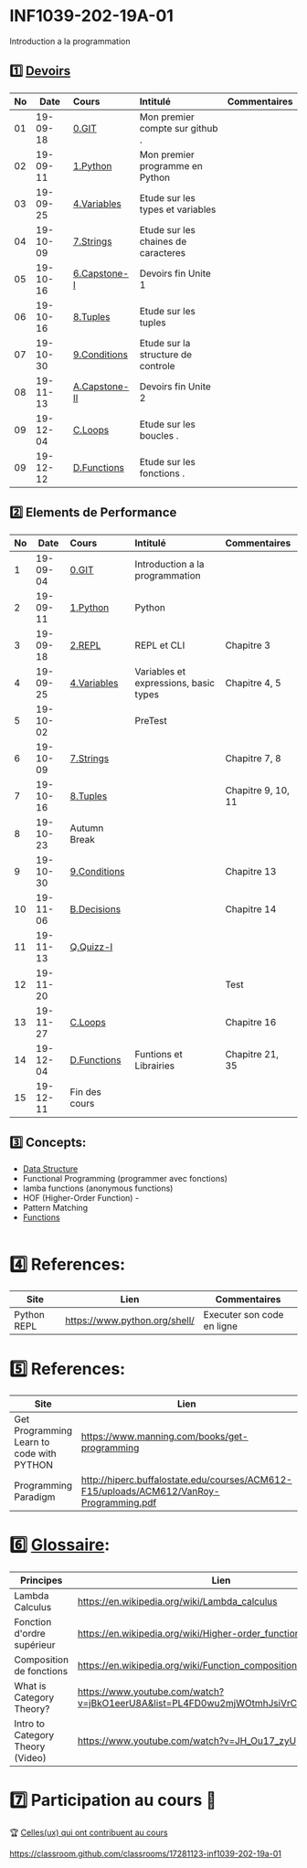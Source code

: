# INF1039-202-19A-01

Introduction a la programmation

## :one: [Devoirs](Devoirs)
|No| Date   | Cours                                          | Intitulé                                |  Commentaires    |
|--|--------|:-----------------------------------------------|:----------------------------------------|:-----------------|
|01|19-09-18|[0.GIT](0.GIT#Participation)                    | Mon premier compte sur github .         |                  |
|02|19-09-11|[1.Python](1.Python/Participation.md)           | Mon premier programme en Python         |                  |
|03|19-09-25|[4.Variables](4.Variables/Participation.md)     | Etude sur les types et variables        |                  |
|04|19-10-09|[7.Strings](7.Strings/Participation.md)         | Etude sur les chaines de caracteres     |                  |
|05|19-10-16|[6.Capstone-I](6.Capstone-I/Participation.md)   | Devoirs fin Unite 1                     |                  |
|06|19-10-16|[8.Tuples](8.Tuples/Participation.md)           | Etude sur les tuples                    |                  |
|07|19-10-30|[9.Conditions](9.Conditions/Participation.md)   | Etude sur la structure de controle      |                  |
|08|19-11-13|[A.Capstone-II](A.Capstone-II/Participation.md) | Devoirs fin Unite 2                     |                  |
|09|19-12-04|[C.Loops](C.Loops/Participation.md)             | Etude sur les boucles .                 |                  |
|09|19-12-12|[D.Functions](D.Functions/Participation.md)     | Etude sur les fonctions .               |                  |


## :two: Elements de Performance

|No| Date   | Cours                    | Intitulé                                |  Commentaires     |
|--|--------|:---------------------------|:----------------------------------------|:------------------|
| 1|19-09-04|[0.GIT](0.GIT)              | Introduction a la programmation         |                   |
| 2|19-09-11|[1.Python](1.Python)        | Python                                  |                   |
| 3|19-09-18|[2.REPL](2.REPL)            | REPL et CLI                             | Chapitre 3        |
| 4|19-09-25|[4.Variables](4.Variables)  | Variables et expressions, basic types   | Chapitre 4, 5     |
| 5|19-10-02|                            |  PreTest                                |                   |
| 6|19-10-09|[7.Strings](7.Strings)      |                                         | Chapitre 7, 8     |
| 7|19-10-16|[8.Tuples](8.Tuples)        |                                         | Chapitre 9, 10, 11|
| 8|19-10-23| Autumn Break               |                                         |                   |
| 9|19-10-30|[9.Conditions](9.Conditions)|                                         | Chapitre 13       |
|10|19-11-06|[B.Decisions](B.Decisions)  |                                         | Chapitre 14       |
|11|19-11-13|[Q.Quizz-I](Q.Quizz-I)      |                                         |                   |
|12|19-11-20|                            |                                         | Test              |
|13|19-11-27|[C.Loops](C.Loops)          |                                         | Chapitre 16       |
|14|19-12-04|[D.Functions](D.Functions)  |  Funtions et Librairies                 | Chapitre 21, 35   |
|15|19-12-11| Fin des cours              |                                         |                   |


## :three: Concepts:

- [Data Structure](https://twitter.github.io/scala_school/collections.html)
- Functional Programming (programmer avec fonctions)
- lamba functions (anonymous functions)
- HOF (Higher-Order Function) - 
- Pattern Matching
- [Functions](https://docs.python.org/3/library/functions.html)

```
```

# :four: References:

|Site                                      | Lien                                         |  Commentaires                |
|------------------------------------------|----------------------------------------------|------------------------------|
| Python REPL                              |  https://www.python.org/shell/               |  Executer son code en ligne  |



# :five: References:

|Site                                       | Lien                                          |  Commentaires    |
|-------------------------------------------|-----------------------------------------------|------------------|
| Get Programming Learn to code with PYTHON | https://www.manning.com/books/get-programming | :ledger: Book    |
| Programming Paradigm                      | http://hiperc.buffalostate.edu/courses/ACM612-F15/uploads/ACM612/VanRoy-Programming.pdf |


# :six: [Glossaire](https://docs.scala-lang.org/glossary/):

| Principes                       | Lien                                               |
|---------------------------------|----------------------------------------------------|
| Lambda Calculus                 |https://en.wikipedia.org/wiki/Lambda_calculus       |
| Fonction d'ordre supérieur      |https://en.wikipedia.org/wiki/Higher-order_function |
| Composition de fonctions        |https://en.wikipedia.org/wiki/Function_composition  |
| What is Category Theory?        |https://www.youtube.com/watch?v=jBkO1eerU8A&list=PL4FD0wu2mjWOtmhJsiVrCpzOAk42uhdz8|
| Intro to Category Theory (Video)|https://www.youtube.com/watch?v=JH_Ou17_zyU         |

# :seven: Participation au cours :clap:
:trophy: <a href="https://github.com/CollegeBoreal/INF1039-202-19A-01/graphs/contributors">Celles(ux) qui ont contribuent au cours</a>


https://classroom.github.com/classrooms/17281123-inf1039-202-19a-01
